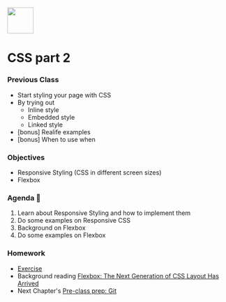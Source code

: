 # <img src="https://cloud.githubusercontent.com/assets/8397980/19818474/bd21af4c-9d04-11e6-8df6-1ed154718dce.png" height="60">

# CSS part 2

### Previous Class
- Start styling your page with CSS
- By trying out 
    * Inline style
    * Embedded style
    * Linked style
- [bonus] Realife examples 
- [bonus] When to use when

### Objectives
- Responsive Styling (CSS in different screen sizes)
- Flexbox

### Agenda :rocket:
1. Learn about Responsive Styling and how to implement them
2. Do some examples on Responsive CSS
3. Background on Flexbox
4. Do some examples on Flexbox

### Homework
- [Exercise](css-2/exercices.md)
- Background reading [Flexbox: The Next Generation of CSS Layout Has Arrived](https://blog.teamtreehouse.com/flexbox-next-generation-css-layout-arrived)
- Next Chapter's [Pre-class prep: Git](git/pre-class-prep.md)

